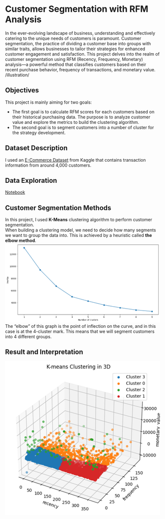 # Customer Segmentation with RFM Analysis
In the ever-evolving landscape of business, understanding and effectively catering to the unique needs of customers is paramount. Customer segmentation, the practice of dividing a customer base into groups with similar traits, allows businesses to tailor their strategies for enhanced customer engagement and satisfaction. This project delves into the realm of customer segmentation using RFM (Recency, Frequency, Monetary) analysis—a powerful method that classifies customers based on their recent purchase behavior, frequency of transactions, and monetary value. </br>
/illustration/
## Objectives
This project is mainly aiming for two goals: </br>
* The first goal is to calculate RFM scores for each customers based on their historical purchasing data. The purpose is to analyze customer value and explore the metrics to build the clustering algorithm.
* The second goal is to segment customers into a number of cluster for the strategy development.
## Dataset Description
I used an [E-Commerce Dataset](https://www.kaggle.com/datasets/carrie1/ecommerce-data) from Kaggle that contains transaction information from around 4,000 customers. </br>
## Data Exploration
[Notebook](CustomerSegment.ipynb)

## Customer Segmentation Methods
In this project, I used **K-Means** clustering algorithm to perform customer segmentation. </br>
When building a clustering model, we need to decide how many segments we want to group the data into. This is achieved by a heuristic called **the elbow method**. </br>
![image](elbow.png)
The “elbow” of this graph is the point of inflection on the curve, and in this case is at the 4-cluster mark. This means that we will segment customers into 4 different groups.
## Result and Interpretation
![image](3DVisualization.png)

